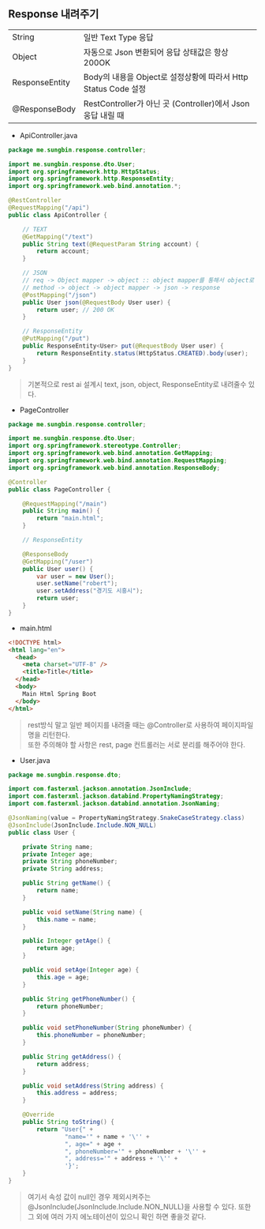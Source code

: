 ## Response 내려주기

|                |                                                                |
| -------------- | -------------------------------------------------------------- |
| String         | 일반 Text Type 응답                                            |
| Object         | 자동으로 Json 변환되어 응답 상태값은 항상 200OK                |
| ResponseEntity | Body의 내용을 Object로 설정상황에 따라서 Http Status Code 설정 |
| @ResponseBody  | RestController가 아닌 곳 (Controller)에서 Json 웅답 내릴 때    |

- ApiController.java

```java
package me.sungbin.response.controller;

import me.sungbin.response.dto.User;
import org.springframework.http.HttpStatus;
import org.springframework.http.ResponseEntity;
import org.springframework.web.bind.annotation.*;

@RestController
@RequestMapping("/api")
public class ApiController {

    // TEXT
    @GetMapping("/text")
    public String text(@RequestParam String account) {
        return account;
    }

    // JSON
    // req -> Object mapper -> object :: object mapper를 통해서 object로 바뀐다.
    // method -> object -> object mapper -> json -> response
    @PostMapping("/json")
    public User json(@RequestBody User user) {
        return user; // 200 OK
    }

    // ResponseEntity
    @PutMapping("/put")
    public ResponseEntity<User> put(@RequestBody User user) {
        return ResponseEntity.status(HttpStatus.CREATED).body(user);
    }
}

```

> 기본적으로 rest ai 설계시 text, json, object, ResponseEntity로 내려줄수 있다.

- PageController

```java
package me.sungbin.response.controller;

import me.sungbin.response.dto.User;
import org.springframework.stereotype.Controller;
import org.springframework.web.bind.annotation.GetMapping;
import org.springframework.web.bind.annotation.RequestMapping;
import org.springframework.web.bind.annotation.ResponseBody;

@Controller
public class PageController {

    @RequestMapping("/main")
    public String main() {
        return "main.html";
    }

    // ResponseEntity

    @ResponseBody
    @GetMapping("/user")
    public User user() {
        var user = new User();
        user.setName("robert");
        user.setAddress("경기도 시흥시");
        return user;
    }
}

```

- main.html

```html
<!DOCTYPE html>
<html lang="en">
  <head>
    <meta charset="UTF-8" />
    <title>Title</title>
  </head>
  <body>
    Main Html Spring Boot
  </body>
</html>
```

> rest방식 말고 일반 페이지를 내려줄 때는 @Controller로 사용하여 페이지파일명을 리턴한다. <br />
> 또한 주의해야 할 사항은 rest, page 컨트롤러는 서로 분리를 해주어야 한다.

- User.java

```java
package me.sungbin.response.dto;

import com.fasterxml.jackson.annotation.JsonInclude;
import com.fasterxml.jackson.databind.PropertyNamingStrategy;
import com.fasterxml.jackson.databind.annotation.JsonNaming;

@JsonNaming(value = PropertyNamingStrategy.SnakeCaseStrategy.class)
@JsonInclude(JsonInclude.Include.NON_NULL)
public class User {

    private String name;
    private Integer age;
    private String phoneNumber;
    private String address;

    public String getName() {
        return name;
    }

    public void setName(String name) {
        this.name = name;
    }

    public Integer getAge() {
        return age;
    }

    public void setAge(Integer age) {
        this.age = age;
    }

    public String getPhoneNumber() {
        return phoneNumber;
    }

    public void setPhoneNumber(String phoneNumber) {
        this.phoneNumber = phoneNumber;
    }

    public String getAddress() {
        return address;
    }

    public void setAddress(String address) {
        this.address = address;
    }

    @Override
    public String toString() {
        return "User{" +
                "name='" + name + '\'' +
                ", age=" + age +
                ", phoneNumber='" + phoneNumber + '\'' +
                ", address='" + address + '\'' +
                '}';
    }
}

```

> 여기서 속성 값이 null인 경우 제외시켜주는 @JsonInclude(JsonInclude.Include.NON_NULL)을 사용할 수 있다.
> 또한 그 외에 여러 가지 에노테이션이 있으니 확인 하면 좋을것 같다.
